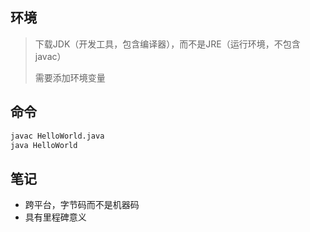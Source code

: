 ## 环境

> 下载JDK（开发工具，包含编译器），而不是JRE（运行环境，不包含javac）
> 
> 需要添加环境变量


## 命令

```sh
javac HelloWorld.java
java HelloWorld
```


## 笔记

- 跨平台，字节码而不是机器码
- 具有里程碑意义